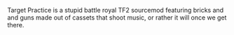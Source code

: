 Target Practice is a stupid battle royal TF2 sourcemod featuring bricks and and guns made out of cassets that shoot music, or rather it will once we get there.
